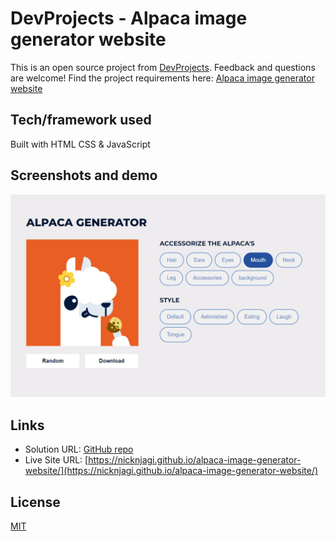 # DevProjects - Alpaca image generator website

This is an open source project from [DevProjects](http://www.codementor.io/projects). Feedback and questions are welcome!
Find the project requirements here: [Alpaca image generator website](https://www.codementor.io/projects/web/alpaca-image-generator-website-ce2oc0eus8)

## Tech/framework used
Built with HTML CSS & JavaScript

## Screenshots and demo
![](./screenshot.png)

## Links

- Solution URL: [GitHub repo](https://github.com/nicknjagi/alpaca-image-generator-website)
- Live Site URL: [https://nicknjagi.github.io/alpaca-image-generator-website/](https://nicknjagi.github.io/alpaca-image-generator-website/)

## License
[MIT](https://choosealicense.com/licenses/mit/)


